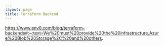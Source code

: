 ```yaml
---
layout: page
title: Terraform Backend
---
```


https://www.env0.com/blog/terraform-backends#:~:text=We%20must%20provide%20the%20infrastructure,Azure%20Blob%20Storage%2C%20and%20others.